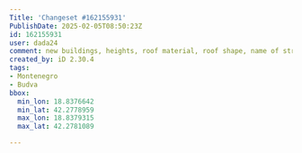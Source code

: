 ```yaml
---
Title: 'Changeset #162155931'
PublishDate: 2025-02-05T08:50:23Z
id: 162155931
user: dada24
comment: new buildings, heights, roof material, roof shape, name of streets
created_by: iD 2.30.4
tags:
- Montenegro
- Budva
bbox:
  min_lon: 18.8376642
  min_lat: 42.2778959
  max_lon: 18.8379315
  max_lat: 42.2781089

---
```

